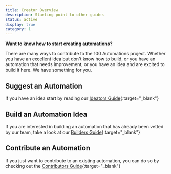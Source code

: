 ```yaml
---
title: Creator Overview
description: Starting point to other guides
status: active
display: true
category: 1
---
```


**Want to know how to start creating automations?**

There are many ways to contribute to the 100 Automations project. Whether you have an excellent idea but don't know how to build, or you have an automation that needs improvement, or you have an idea and are excited to build it here. We have something for you.

## Suggest an Automation
If you have an idea start by reading our [Ideators Guide](/Website/guides/submit_idea.html){:target="_blank"}

## Build an Automation Idea
If you are interested in building an automation that has already been vetted by our team, take a look at our [Builders Guide](/Website/guides/start_building.html){:target="_blank"} 

## Contribute an Automation
If you just want to contribute to an existing automation, you can do so by checking out the [Contributors Guide](/Website/guides/start_contributing.html){:target="_blank"}
